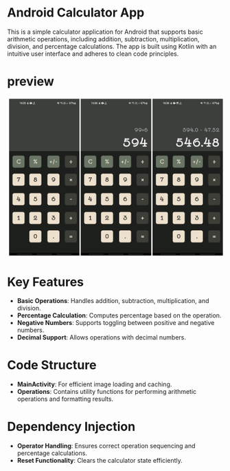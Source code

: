 Android Calculator App
=====================================
This is a simple calculator application for Android that supports basic arithmetic operations, including addition, subtraction, multiplication, division, and percentage calculations. The app is built using Kotlin with an intuitive user interface and adheres to clean code principles.
# preview
![Preview1](MergedImages(1).png)

# Key Features
- **Basic Operations**: Handles addition, subtraction, multiplication, and division.
- **Percentage Calculation**: Computes percentage based on the operation.
- **Negative Numbers**: Supports toggling between positive and negative numbers.
- **Decimal Support**: Allows operations with decimal numbers.

# Code Structure
- **MainActivity**: For efficient image loading and caching.
- **Operations**: Contains utility functions for performing arithmetic operations and formatting results.

# Dependency Injection
- **Operator Handling**: Ensures correct operation sequencing and percentage calculations.
- **Reset Functionality**: Clears the calculator state efficiently.